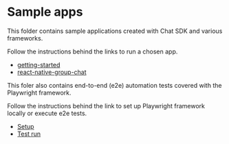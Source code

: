 # Sample apps

This folder contains sample applications created with Chat SDK and various frameworks.

Follow the instructions behind the links to run a chosen app.

* [getting-started](https://github.com/pubnub/js-chat/tree/master/samples/getting-started)
* [react-native-group-chat](https://github.com/pubnub/js-chat/tree/master/samples/react-native-group-chat)

This foler also contains end-to-end (e2e) automation tests covered with the Playwright framework.

Follow the instructions behind the link to set up Playwright framework locally or execute e2e tests.

* [Setup](https://playwright.dev/docs/intro)
* [Test run](https://playwright.dev/docs/running-tests)
